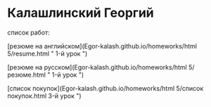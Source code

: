 

# Калашлинский Георгий
 
 
  cписок работ:
  
  [резюме на английском](Egor-kalash.github.io/homeworks/html 5/resume.html " 1-й урок ")
  
  [резюме на русском](Egor-kalash.github.io/homeworks/html 5/резюме.html " 1-й урок ")
  
  [список покупок](Egor-kalash.github.io/homeworks/html 5/список покупок.html 3-й урок ")
  
 

 
   
